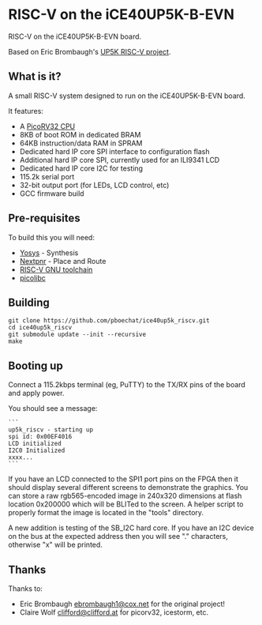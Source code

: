 # RISC-V on the iCE40UP5K-B-EVN

RISC-V on the iCE40UP5K-B-EVN board.

Based on Eric Brombaugh's [UP5K RISC-V project](https://github.com/emeb/up5k_riscv).

## What is it?

A small RISC-V system designed to run on the iCE40UP5K-B-EVN board. 

It features:

* A [PicoRV32 CPU](https://github.com/YosysHQ/picorv32)
* 8KB of boot ROM in dedicated BRAM
* 64KB instruction/data RAM in SPRAM
* Dedicated hard IP core SPI interface to configuration flash
* Additional hard IP core SPI, currently used for an ILI9341 LCD
* Dedicated hard IP core I2C for testing
* 115.2k serial port
* 32-bit output port (for LEDs, LCD control, etc)
* GCC firmware build

## Pre-requisites

To build this you will need:

* [Yosys](https://github.com/YosysHQ/yosys) - Synthesis
* [Nextpnr](https://github.com/YosysHQ/nextpnr) - Place and Route
* [RISC-V GNU toolchain](https://github.com/riscv-collab/riscv-gnu-toolchain)
* [picolibc](https://github.com/picolibc/picolibc)

## Building

	git clone https://github.com/pboechat/ice40up5k_riscv.git
	cd ice40up5k_riscv
	git submodule update --init --recursive
	make

## Booting up

Connect a 115.2kbps terminal (eg, PuTTY) to the TX/RX pins of the board and apply power.

You should see a message:

	```
	up5k_riscv - starting up
	spi id: 0x00EF4016
	LCD initialized
	I2C0 Initialized
	xxxx...
	```
	
If you have an LCD connected to the SPI1 port pins on the FPGA then it should
display several different screens to demonstrate the graphics. You can store
a raw rgb565-encoded image in 240x320 dimensions at flash location 0x200000
which will be BLITed to the screen. A helper script to properly format the
image is located in the "tools" directory.

A new addition is testing of the SB_I2C hard core. If you have an I2C device
on the bus at the expected address then you will see "." characters, otherwise
"x" will be printed.

## Thanks

Thanks to:

* Eric Brombaugh <ebrombaugh1@cox.net> for the original project!
* Claire Wolf <clifford@clifford.at> for picorv32, icestorm, etc.
